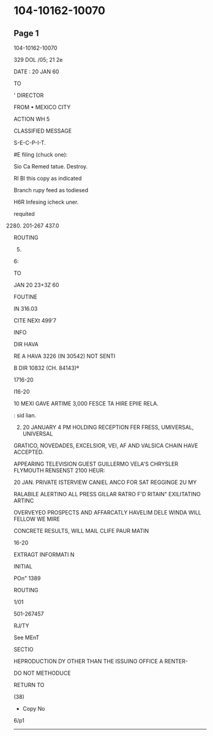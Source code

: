 # 104-10162-10070

## Page 1

104-10162-10070

329 DOL /05; 21 2e

DATE : 20 JAN 60

TO

' DIRECTOR

FROM • MEXICO CITY

ACTION WH 5

CLASSIFIED MESSAGE

S-E-C-P-I-T.

#E filing (chuck one):

Sio Ca Remed tatue. Destroy.

RI Bl this copy as indicated

Branch rupy feed as todiesed

H6R Infesing icheck uner.

requited

2280. 201-267 437.0

ROUTING

5.

6:

TO

JAN 20 23+3Z 60

FOUTINE

IN 316.03

CITE NEXt 499'7

INFO

DIR HAVA

RE A HAVA 3226 (IN 30542) NOT SENTI

B DIR 10832 (CH. 84143)ª

1716-20

I16-20

10 MEXI GAVE ARTIME 3,000 FESCE TA HIRE EPIIE RELA.

: sid lian.

2. 20 JANUARY 4 PM HOLDING RECEPTION FER FRESS, UMIVERSAL, UNIVERSAL

GRATICO, NOVEDADES, EXCELSIOR, VEI, AF AND VALSICA CHAIN HAVE ACCEPTED.

APPEARING TELEVISION GUEST GUILLERMO VELA'S CHRYSLER FLYMOUTH RENSENST 2100 HEUR:

20 JAN. PRIVATE ISTERVIEW CANIEL ANCO FOR SAT REGGINGE 2U MY

RALABILE ALERTINO ALL PRESS GILLAR RATRO F'D RITAIN" EXILITATINO ARTINC

OVERVEYEO PROSPECTS AND AFFARCATLY HAVELIM DELE WINDA WILL FELLOW WE MIRE

CONCRETE RESULTS, WILL MAIL CLIFE PAUR MATIN

16-20

EXTRAGT INFORMATI N

INITIAL

POn" 1389

ROUTING

1/01

501-267457

RJ/TY

See MEnT

SECTIO

HEPRODUCTION DY OTHER THAN THE ISSUINO OFFICE A RENTER-

DO NOT METHODUCE

RETURN TO

(38)

- Copy No

6/p1

---

